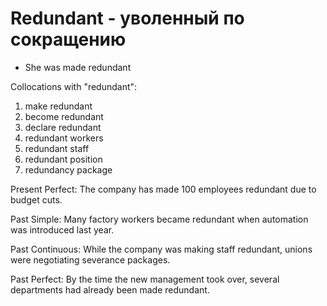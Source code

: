 # Redundant - уволенный по сокращению



- She was made redundant

Collocations with "redundant":

1. make redundant
2. become redundant
3. declare redundant
4. redundant workers
5. redundant staff
6. redundant position
7. redundancy package

Present Perfect: The company has made 100 employees redundant due to budget cuts.

Past Simple: Many factory workers became redundant when automation was introduced last year.

Past Continuous: While the company was making staff redundant, unions were negotiating severance packages.

Past Perfect: By the time the new management took over, several departments had already been made redundant.